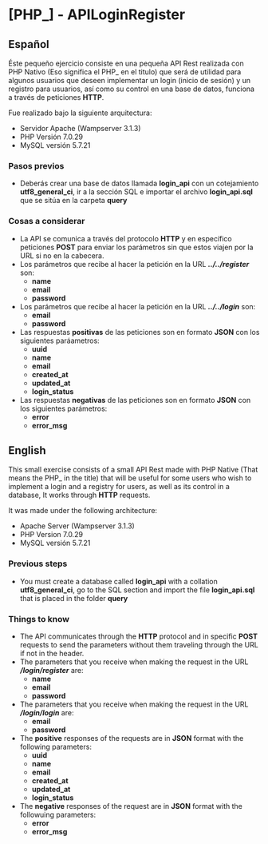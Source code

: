 # [PHP_] - APILoginRegister

## Español

Éste pequeño ejercicio consiste en una pequeña API Rest realizada con PHP Nativo (Eso significa el PHP_ en el titulo) que será de utilidad para algunos usuarios que deseen implementar un login (inicio de sesión) y un registro para usuarios, así como su control en una base de datos, funciona a través de peticiones __HTTP__.

Fue realizado bajo la siguiente arquitectura:

* Servidor Apache (Wampserver 3.1.3)
* PHP Versión 7.0.29
* MySQL versión 5.7.21

### Pasos previos

* Deberás crear una base de datos llamada __login_api__ con un cotejamiento __utf8_general_ci__, ir a la sección SQL e importar el archivo __login_api.sql__ que se sitúa en la carpeta __query__

### Cosas a considerar

* La API se comunica a través del protocolo __HTTP__ y en específico peticiones __POST__ para enviar los parámetros sin que estos viajen por la URL si no en la cabecera.
* Los parámetros que recibe al hacer la petición en la URL **_../../register_** son:
    * __name__
    * __email__
    * __password__
* Los parámetros que recibe al hacer la petición en la URL **_../../login_** son:
    * __email__
    * __password__
* Las respuestas __positivas__ de las peticiones son en formato __JSON__ con los siguientes paráametros:
    * __uuid__
    * __name__
    * __email__
    * __created_at__
    * __updated_at__
    * __login_status__
* Las respuestas __negativas__ de las peticiones son en formato __JSON__ con los siguientes parámetros:
    * __error__
    * __error_msg__

## English

This small exercise consists of a small API Rest made with PHP Native (That means the PHP_ in the title) that will be useful for some users who wish to implement a login and a registry for users, as well as its control in a database, It works through __HTTP__ requests.

It was made under the following architecture:

* Apache Server (Wampserver 3.1.3)
* PHP Version 7.0.29
* MySQL versión 5.7.21

### Previous steps

* You must create a database called __login_api__ with a collation __utf8_general_ci__, go to the SQL section and import the file __login_api.sql__ that is placed in the folder __query__

### Things to know

* The API communicates through the __HTTP__ protocol and in specific __POST__ requests to send the parameters without them traveling through the URL if not in the header.
* The parameters that you receive when making the request in the URL **_/login/register_** are:
    * __name__
    * __email__
    * __password__
* The parameters that you receive when making the request in the URL **_/login/login_** are:
    * __email__
    * __password__
* The __positive__ responses of the requests are in __JSON__ format with the following parameters:
    * __uuid__
    * __name__
    * __email__
    * __created_at__
    * __updated_at__
    * __login_status__
* The __negative__ responses of the request are in __JSON__ format with the followuing parameters:
    * __error__
    * __error_msg__